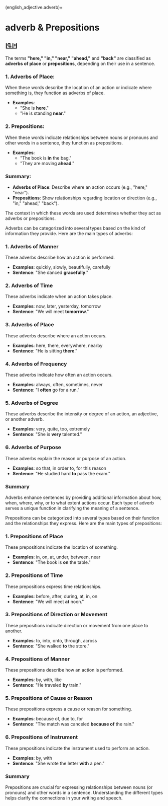 
(english_adjective.adverb)=
# adverb & Prepositions
## ߞߊߟߊ 

The terms **"here," "in," "near," "ahead,"** and **"back"** are classified as **adverbs of place** or **prepositions**, depending on their use in a sentence.

### 1. Adverbs of Place:
When these words describe the location of an action or indicate where something is, they function as adverbs of place.
- **Examples**:
  - "She is **here**."
  - "He is standing **near**."

### 2. Prepositions:
When these words indicate relationships between nouns or pronouns and other words in a sentence, they function as prepositions.
- **Examples**:
  - "The book is **in** the bag."
  - "They are moving **ahead**."

### Summary:
- **Adverbs of Place**: Describe where an action occurs (e.g., "here," "near").
- **Prepositions**: Show relationships regarding location or direction (e.g., "in," "ahead," "back"). 

The context in which these words are used determines whether they act as adverbs or prepositions.




Adverbs can be categorized into several types based on the kind of information they provide. Here are the main types of adverbs:

### 1. Adverbs of Manner
These adverbs describe how an action is performed.
- **Examples**: quickly, slowly, beautifully, carefully
- **Sentence**: "She danced **gracefully**."

### 2. Adverbs of Time
These adverbs indicate when an action takes place.
- **Examples**: now, later, yesterday, tomorrow
- **Sentence**: "We will meet **tomorrow**."

### 3. Adverbs of Place
These adverbs describe where an action occurs.
- **Examples**: here, there, everywhere, nearby
- **Sentence**: "He is sitting **there**."

### 4. Adverbs of Frequency
These adverbs indicate how often an action occurs.
- **Examples**: always, often, sometimes, never
- **Sentence**: "I **often** go for a run."

### 5. Adverbs of Degree
These adverbs describe the intensity or degree of an action, an adjective, or another adverb.
- **Examples**: very, quite, too, extremely
- **Sentence**: "She is **very** talented."

### 6. Adverbs of Purpose
These adverbs explain the reason or purpose of an action.
- **Examples**: so that, in order to, for this reason
- **Sentence**: "He studied hard **to** pass the exam."

### Summary
Adverbs enhance sentences by providing additional information about how, when, where, why, or to what extent actions occur. Each type of adverb serves a unique function in clarifying the meaning of a sentence.




Prepositions can be categorized into several types based on their function and the relationships they express. Here are the main types of prepositions:

### 1. Prepositions of Place
These prepositions indicate the location of something.
- **Examples**: in, on, at, under, between, near
- **Sentence**: "The book is **on** the table."

### 2. Prepositions of Time
These prepositions express time relationships.
- **Examples**: before, after, during, at, in, on
- **Sentence**: "We will meet **at** noon."

### 3. Prepositions of Direction or Movement
These prepositions indicate direction or movement from one place to another.
- **Examples**: to, into, onto, through, across
- **Sentence**: "She walked **to** the store."

### 4. Prepositions of Manner
These prepositions describe how an action is performed.
- **Examples**: by, with, like
- **Sentence**: "He traveled **by** train."

### 5. Prepositions of Cause or Reason
These prepositions express a cause or reason for something.
- **Examples**: because of, due to, for
- **Sentence**: "The match was canceled **because of** the rain."

### 6. Prepositions of Instrument
These prepositions indicate the instrument used to perform an action.
- **Examples**: by, with
- **Sentence**: "She wrote the letter **with** a pen."

### Summary
Prepositions are crucial for expressing relationships between nouns (or pronouns) and other words in a sentence. Understanding the different types helps clarify the connections in your writing and speech.